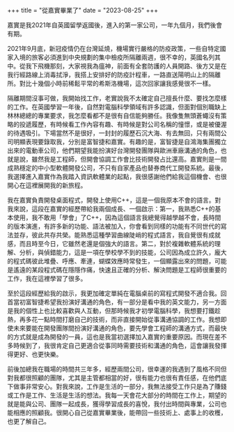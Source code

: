 +++
title = "從嘉實畢業了"
date = "2023-08-25"
+++

嘉實是我2021年自英國留學返國後，進入的第一家公司，一年九個月，我們後會有期。
<!--more-->

2021年9月底，新冠疫情仍在台灣延燒，機場實行嚴格的防疫政策，一些自特定國家入境的旅客必須進到中央規劃的集中檢疫所隔離兩週，很不幸的，英國名列其中。從我下飛機那刻，大家視我為瘟神，前面有全套防護的人員開路、後方又是在我行經路線上消毒拭淨，我搭上安排好的防疫計程車，一路直送陽明山上的隔離所。對比十幾個小時前稀鬆平常的希斯洛機場，這次回家讓我感覺很不一樣。

隔離期間沒事可做，我開始找工作，老實說我不太確定自己擅長什麼、要找怎麼樣的工作。在英國學習一年後，自然對電腦科學領域有許多認識，但面對個別職缺上林林總總的專業要求，我怎麼看都不是很有自信能夠勝任。我像隻無頭蒼蠅沒有策略的投遞履歷，有時候看工作內容有趣、有時候是對公司名稱的憧憬，或是被優渥的待遇吸引。下場當然不是很好，一封封的履歷石沉大海、有去無回，只有兩間公司明顯表現要錄取我，分別是富智捷和嘉實。有趣的是，富智捷是自鴻海集團獨立出來的電動車公司，他們期望我能扮演好台灣開發團隊與歐洲車廠溝通的角色，也就是說，雖然我是工程師，但開會協調工作會比技術開發占比還高。嘉實則是一間成熟穩定的中小型軟體開發公司，不只有自家產品也替券商代工開發系統。最後，我選擇進入嘉實作為我踏入資訊軟體業的起點，我很感謝他們給我這個機會、也很開心在這裡展開我的新旅程。

我在嘉實負責開發桌面程式，開發上使用C++，這是一個我原本不會的語言。對我來說，這段在嘉實的經歷帶給我兩個成長、一個啟示：第一，我熟悉C++的基本使用，我不敢用「學會」了C++，因為這個語言我總覺得越學越不會，長時間的版本演進，有許多新的功能、語法被加入，你會看到同樣的功能有不同世代的寫法並存，彼此共存共榮。能熟悉這種學習曲線陡峭的程式語言，我自覺很有成就感，而且時至今日，它雖然老還是個強大的語言。第二，對於複雜軟體系統的理解、分析，與偵錯能力，這是一項在學校學不到的技能，公司因為成立許久，龐大的程式碼彼此堆疊、呼應、牽連，蝴蝶效應時常發生，一個顯露出來的問題，可能是遙遠的某段程式碼在隱隱作痛，快速且正確的分析、解決問題是工程師很重要的工作，我在這裡學習了很多。

至於這段經歷給我的啟示，我更加確定單純在電腦桌前的寫程式開發不適合我。回首當初富智捷希望我扮演好溝通的角色，有一部分是看中我的英文能力，另一方面是我的個性上也比較喜歡與人互動，但那時候我才初學電腦科學，我想要打鐵趁熱，再多花一點時間打磨自己的技術，而非直接開始從事溝通協調的工作。我想即使未來要能在開發團隊間扮演好溝通的角色，要先學會工程師的溝通方式，而最快的方式就是成為開發的一員，這也是我當初選擇加入嘉實的重要原因。而現在差不多時候到了，我很肯定自己更適合從事同時需要技術和溝通的角色，這會讓我發揮得更好、也更快樂。

前後加總我在職場的時間共三年多，經歷兩間公司，很幸運的我遇到了風格不同但對我都很照顧的團隊，尤其是主管都相當的好，很有能力也很有責任感，在他們底下做事非常安心。對我來說，工作是生活的一部分，我無法接受工作只是為了賺錢或工作是工作、生活是生活的想法。我每一天會花大部分的時間在工作上，期望的就是能與公司、團隊一起成長，獲得學習成長的喜悅，我付出時間與專業，公司也能相應的照顧我。很開心自己從嘉實畢業後，能帶回一些技術上、處事上的收穫，也更了解自己。